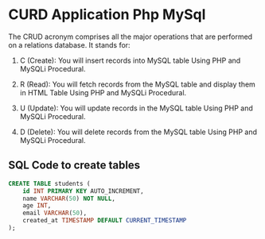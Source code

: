 # CURD Application Php MySql
The CRUD acronym comprises all the major operations that are performed on a relations database. It stands for: 

1.  C (Create): You will insert records into MySQL table Using PHP and MySQLi Procedural.   

1. R (Read): You will fetch records from the MySQL table and display them in HTML Table Using PHP and MySQLi Procedural.

1. U (Update): You will update records in the MySQL table Using PHP and MySQLi Procedural. 

1. D (Delete): You will delete records from the MySQL table Using PHP and MySQLi Procedural.

## SQL Code to create tables 

```sql
CREATE TABLE students (
    id INT PRIMARY KEY AUTO_INCREMENT,
    name VARCHAR(50) NOT NULL,
    age INT,
    email VARCHAR(50),
    created_at TIMESTAMP DEFAULT CURRENT_TIMESTAMP
);
```

